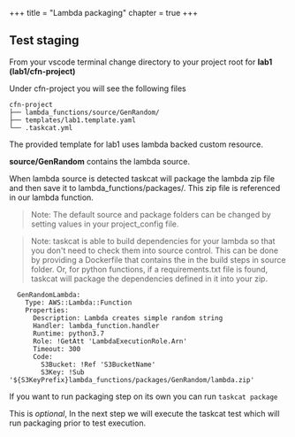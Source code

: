 +++
title = "Lambda packaging"
chapter = true
+++



## Test staging

From your vscode terminal change directory to your project root for **lab1** __(lab1/cfn-project)__

Under cfn-project you will see the following files
```
cfn-project
├── lambda_functions/source/GenRandom/
├── templates/lab1.template.yaml
└── .taskcat.yml

```

The provided template for lab1 uses lambda backed custom resource.

**source/GenRandom** contains the lambda source. 

When lambda source is detected taskcat will package the lambda zip file and then save it 
to lambda_functions/packages/. This zip file is referenced in our lambda function.

> Note: The default source and package folders can be changed by setting values in your 
> project_config file.

> Note: taskcat is able to build dependencies for your lambda so that you don't need to 
> check them into source control. This can be done by providing a Dockerfile  that 
> contains the in the build steps in source folder. Or, for python functions, if a 
> requirements.txt file is found, taskcat will package the dependencies defined in it 
> into your zip.

```
  GenRandomLambda:
    Type: AWS::Lambda::Function
    Properties:
      Description: Lambda creates simple random string
      Handler: lambda_function.handler
      Runtime: python3.7
      Role: !GetAtt 'LambdaExecutionRole.Arn'
      Timeout: 300
      Code:
        S3Bucket: !Ref 'S3BucketName'
        S3Key: !Sub '${S3KeyPrefix}lambda_functions/packages/GenRandom/lambda.zip'
```

If you want to run packaging step on its own you can run `taskcat package`

This is _optional_, In the next step we will execute the taskcat test which will run 
packaging prior to test execution.




